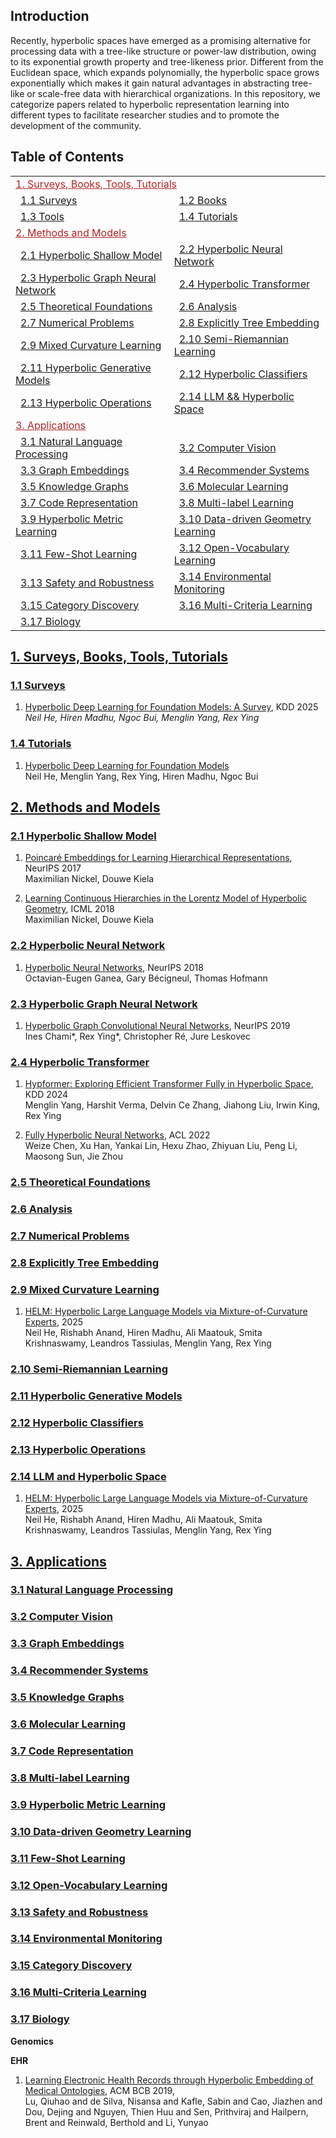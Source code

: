 ## Introduction

Recently, hyperbolic spaces have emerged as a promising alternative for processing data with a tree-like structure or power-law distribution, owing to its exponential growth property and tree-likeness prior. Different from the Euclidean space, which expands polynomially, the hyperbolic space grows exponentially which makes it gain natural advantages in abstracting tree-like or scale-free data with hierarchical organizations. In this repository, we categorize papers related to hyperbolic representation learning into different types to facilitate researcher studies and to promote the development of the community.

## Table of Contents
<table>
<tr><td colspan="2"><a href="#1-surveys-books-tools-tutorials" style="color:#B22222">1. Surveys, Books, Tools, Tutorials</a></td></tr>
<tr>
    <td>&ensp;<a href="#11-surveys">1.1 Surveys</a></td>
    <td>&ensp;<a href="#12-books">1.2 Books</a></td>
</tr>
  <tr>
    <td>&ensp;<a href="#13-tools">1.3 Tools</a></td>
    <td>&ensp;<a href="#14-tutorials">1.4 Tutorials</a></td>
</tr>
  
<tr><td colspan="2"><a href="#2-methods-and-models" style="color:#B22222">2. Methods and Models</a></td></tr>
<tr>
    <td>&ensp;<a href="#21-hyperbolic-shallow-model">2.1 Hyperbolic Shallow Model</a></td>
    <td>&ensp;<a href="#22-hyperbolic-neural-network">2.2 Hyperbolic Neural Network</a></td>
</tr> 
  <tr>
    <td>&ensp;<a href="#23-hyperbolic-graph-neural-network">2.3 Hyperbolic Graph Neural Network</a></td>
    <td>&ensp;<a href="#24-hyperbolic-transformer">2.4 Hyperbolic Transformer</a></td>
</tr>
<tr>
    <td>&ensp;<a href="#25-theoretical-foundations">2.5 Theoretical Foundations</a></td>
    <td>&ensp;<a href="#26-analysis">2.6 Analysis</a></td>
</tr>
<tr>
    <td>&ensp;<a href="#27-numerical-problems">2.7 Numerical Problems</a></td>
    <td>&ensp;<a href="#28-explicitly-tree-embedding">2.8 Explicitly Tree Embedding</a></td>
</tr>
<tr>
    <td>&ensp;<a href="#29-mixed-curvature-learning">2.9 Mixed Curvature Learning</a></td>
    <td>&ensp;<a href="#210-semi-riemannian-learning">2.10 Semi-Riemannian Learning</a></td>
</tr>
<tr>
    <td>&ensp;<a href="#211-hyperbolic-generative-models">2.11 Hyperbolic Generative Models</a></td>
    <td>&ensp;<a href="#212-hyperbolic-classifiers">2.12 Hyperbolic Classifiers</a></td>
</tr>
<tr>
    <td>&ensp;<a href="#213-hyperbolic-operations">2.13 Hyperbolic Operations</a></td>
    <td>&ensp;<a href="#214-llm-and-hyperbolic-space">2.14 LLM && Hyperbolic Space</a></td>
</tr>

<tr><td colspan="2"><a href="#3-applications" style="color:#B22222">3. Applications</a></td></tr>
<tr>
    <td>&ensp;<a href="#31-natural-language-processing">3.1 Natural Language Processing</a></td>
    <td>&ensp;<a href="#32-computer-vision">3.2 Computer Vision</a></td>
</tr>
<tr>
    <td>&ensp;<a href="#33-graph-embeddings">3.3 Graph Embeddings</a></td>
    <td>&ensp;<a href="#34-recommender-systems">3.4 Recommender Systems</a></td>
</tr>
<tr>
    <td>&ensp;<a href="#35-knowledge-graphs">3.5 Knowledge Graphs</a></td>
    <td>&ensp;<a href="#36-molecular-learning">3.6 Molecular Learning</a></td>
</tr>
<tr>
    <td>&ensp;<a href="#37-code-representation">3.7 Code Representation</a></td>
    <td>&ensp;<a href="#38-multi-label-learning">3.8 Multi-label Learning</a></td>
</tr>
<tr>
    <td>&ensp;<a href="#39-hyperbolic-metric-learning">3.9 Hyperbolic Metric Learning</a></td>
    <td>&ensp;<a href="#310-data-driven-geometry-learning">3.10 Data-driven Geometry Learning</a></td>
</tr>
<tr>
    <td>&ensp;<a href="#311-few-shot-learning">3.11 Few-Shot Learning</a></td>
    <td>&ensp;<a href="#312-open-vocabulary-learning">3.12 Open-Vocabulary Learning</a></td>
</tr>
<tr>
    <td>&ensp;<a href="#313-safety-and-robustness">3.13 Safety and Robustness</a></td>
    <td>&ensp;<a href="#314-environmental-monitoring">3.14 Environmental Monitoring</a></td>
</tr>
<tr>
    <td>&ensp;<a href="#315-category-discovery">3.15 Category Discovery</a></td>
    <td>&ensp;<a href="#316-multi-criteria-learning">3.16 Multi-Criteria Learning</a></td>
</tr>
<tr>
    <td>&ensp;<a href="#317-biology">3.17 Biology</a></td>
    <td></td>
</tr>
</table>

## [1. Surveys, Books, Tools, Tutorials](#content)
### [1.1 Surveys](#content)
1. [Hyperbolic Deep Learning for Foundation Models: A Survey](https://arxiv.org/abs/2507.17787), KDD 2025 \
  *Neil He, Hiren Madhu, Ngoc Bui, Menglin Yang, Rex Ying*


### [1.4 Tutorials](#content)
1. [Hyperbolic Deep Learning for Foundation Models](https://hyperboliclearning.github.io/events/materials/kdd25.pdf) \
   Neil He, Menglin Yang, Rex Ying, Hiren Madhu, Ngoc Bui


## [2. Methods and Models](#content)
### [2.1 Hyperbolic Shallow Model](#content)

1. [Poincaré Embeddings for Learning Hierarchical Representations](https://arxiv.org/abs/1705.08039), NeurIPS 2017 \
Maximilian Nickel, Douwe Kiela

1. [Learning Continuous Hierarchies in the Lorentz Model of Hyperbolic Geometry](https://arxiv.org/abs/1806.03417), ICML 2018 \
Maximilian Nickel, Douwe Kiela

### [2.2 Hyperbolic Neural Network](#content)
1. [Hyperbolic Neural Networks](https://arxiv.org/abs/1805.09112), NeurIPS 2018 \
Octavian-Eugen Ganea, Gary Bécigneul, Thomas Hofmann


### [2.3 Hyperbolic Graph Neural Network](#content)
1. [Hyperbolic Graph Convolutional Neural Networks](https://arxiv.org/abs/1910.12933), NeurIPS 2019 \
Ines Chami\*, Rex Ying\*, Christopher Ré, Jure Leskovec



### [2.4 Hyperbolic Transformer](#content)
1. [Hypformer: Exploring Efficient Transformer Fully in Hyperbolic Space](https://arxiv.org/abs/2407.01290), KDD 2024 \
   Menglin Yang, Harshit Verma, Delvin Ce Zhang, Jiahong Liu, Irwin King, Rex Ying

1. [Fully Hyperbolic Neural Networks](https://arxiv.org/abs/2105.14686), ACL 2022 \
Weize Chen, Xu Han, Yankai Lin, Hexu Zhao, Zhiyuan Liu, Peng Li, Maosong Sun, Jie Zhou


### [2.5 Theoretical Foundations](#content)
### [2.6 Analysis](#content)
### [2.7 Numerical Problems](#content)
### [2.8 Explicitly Tree Embedding](#content)
### [2.9 Mixed Curvature Learning](#content)
1. [HELM: Hyperbolic Large Language Models via Mixture-of-Curvature Experts](https://arxiv.org/abs/2505.24722), 2025 \
   Neil He, Rishabh Anand, Hiren Madhu, Ali Maatouk, Smita Krishnaswamy, Leandros Tassiulas, Menglin Yang, Rex Ying

### [2.10 Semi-Riemannian Learning](#content)
### [2.11 Hyperbolic Generative Models](#content)
### [2.12 Hyperbolic Classifiers](#content)
### [2.13 Hyperbolic Operations](#content)
### [2.14 LLM and Hyperbolic Space](#content)
1. [HELM: Hyperbolic Large Language Models via Mixture-of-Curvature Experts](https://arxiv.org/abs/2505.24722), 2025 \
   Neil He, Rishabh Anand, Hiren Madhu, Ali Maatouk, Smita Krishnaswamy, Leandros Tassiulas, Menglin Yang, Rex Ying


   

## [3. Applications](#content)
### [3.1 Natural Language Processing](#content)
### [3.2 Computer Vision](#content)
### [3.3 Graph Embeddings](#content)
### [3.4 Recommender Systems](#content)
### [3.5 Knowledge Graphs](#content)
### [3.6 Molecular Learning](#content)
### [3.7 Code Representation](#content)
### [3.8 Multi-label Learning](#content)
### [3.9 Hyperbolic Metric Learning](#content)
### [3.10 Data-driven Geometry Learning](#content)
### [3.11 Few-Shot Learning](#content)
### [3.12 Open-Vocabulary Learning](#content)
### [3.13 Safety and Robustness](#content)
### [3.14 Environmental Monitoring](#content)
### [3.15 Category Discovery](#content)
### [3.16 Multi-Criteria Learning](#content)
### [3.17 Biology](#content)
**Genomics**


**EHR**
1. [Learning Electronic Health Records through Hyperbolic Embedding of Medical Ontologies](https://dl.acm.org/doi/10.1145/3307339.3342148), ACM BCB 2019, \
   Lu, Qiuhao and de Silva, Nisansa and Kafle, Sabin and Cao, Jiazhen and Dou, Dejing and Nguyen, Thien Huu and Sen, Prithviraj and Hailpern, Brent and Reinwald, Berthold and Li, Yunyao




